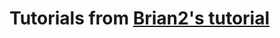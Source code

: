 # Tutorials from [Brian2's tutorial](https://brian2.readthedocs.io/en/stable/resources/tutorials/1-intro-to-brian-neurons.html)
